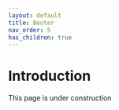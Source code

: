 ```yaml
---
layout: default
title: Booter
nav_order: 5
has_children: true
---
```


# Introduction

This page is under construction
